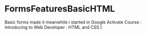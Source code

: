 # FormsFeaturesBasicHTML

Basic forms made it meanwhile i started in Google Activate Course : Introducing to Web Developer : HTML and CSS I.
